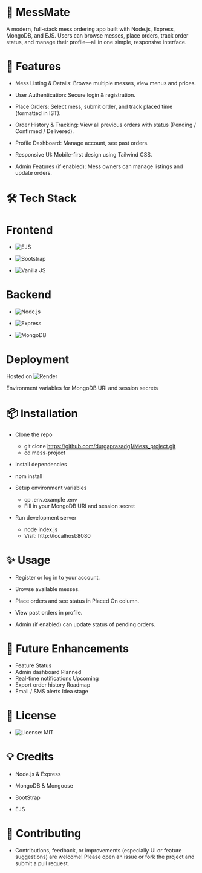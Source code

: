 # 🥘 MessMate 

A modern, full-stack mess ordering app built with Node.js, Express, MongoDB, and EJS.
Users can browse messes, place orders, track order status, and manage their profile—all in one simple, responsive interface.

# 🚀 Features 

- Mess Listing & Details: Browse multiple messes, view menus and prices.

- User Authentication: Secure login & registration.

- Place Orders: Select mess, submit order, and track placed time (formatted in IST).

- Order History & Tracking: View all previous orders with status (Pending / Confirmed / Delivered).

- Profile Dashboard: Manage account, see past orders.

- Responsive UI: Mobile-first design using Tailwind CSS.

- Admin Features (if enabled): Mess owners can manage listings and update orders.

# 🛠️ Tech Stack 

# Frontend

- ![EJS](https://img.shields.io/badge/EJS-3.x-blue?logo=ejs)
  
- ![Bootstrap](https://img.shields.io/badge/Bootstrap-5.x-purple?logo=bootstrap)
  
- ![Vanilla JS](https://img.shields.io/badge/Vanilla%20JS-ES6-yellow?logo=javascript)


# Backend

- ![Node.js](https://img.shields.io/badge/Node.js-18.x-green?logo=node.js) 

- ![Express](https://img.shields.io/badge/Express.js-backend-lightgrey?logo=express)
  
- ![MongoDB](https://img.shields.io/badge/MongoDB-Atlas-blue?logo=mongodb)

# Deployment

Hosted on ![Render](https://img.shields.io/badge/Render-Active-brightgreen?logo=render)


Environment variables for MongoDB URI and session secrets

# 📦 Installation
- Clone the repo
  - git clone https://github.com/durgaprasadg1/Mess_project.git
  - cd mess-project

- Install dependencies
 - npm install

- Setup environment variables
  - cp .env.example .env
  - Fill in your MongoDB URI and session secret

- Run development server
  - node index.js
  - Visit: http://localhost:8080

 # ✨ Usage 

- Register or log in to your account.

- Browse available messes.

- Place orders and see status in Placed On column.

- View past orders in profile.

- Admin (if enabled) can update status of pending orders.

# 🎯 Future Enhancements 
- Feature	Status
- Admin dashboard	Planned
- Real-time notifications	Upcoming
- Export order history	Roadmap
- Email / SMS alerts	Idea stage

# 📄 License

- ![License: MIT](https://img.shields.io/badge/License-MIT-yellow.svg)

# 💡 Credits

- Node.js & Express

- MongoDB & Mongoose

- BootStrap 

- EJS
# 🤝 Contributing

- Contributions, feedback, or improvements (especially UI or feature suggestions) are welcome! Please open an issue or fork the project and submit a pull request.
